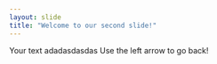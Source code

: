 ```yaml
---
layout: slide
title: "Welcome to our second slide!"
---
```

Your text adadasdasdas
Use the left arrow to go back!
